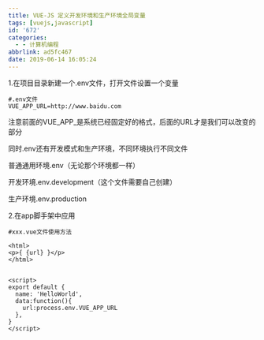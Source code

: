 ```yaml
---
title: VUE-JS 定义开发环境和生产环境全局变量
tags: [vuejs,javascript]
id: '672'
categories:
  - - 计算机编程
abbrlink: ad5fc467
date: 2019-06-14 16:05:24
---
```


1.在项目目录新建一个.env文件，打开文件设置一个变量

```
#.env文件
VUE_APP_URL=http://www.baidu.com
```

注意前面的VUE\_APP\_是系统已经固定好的格式，后面的URL才是我们可以改变的部分

同时.env还有开发模式和生产环境，不同环境执行不同文件

普通通用环境.env（无论那个环境都一样）

开发环境.env.development（这个文件需要自己创建）

生产环境.env.production

2.在app脚手架中应用

```
#xxx.vue文件使用方法

<html>
<p>{ {url} }</p>
</html>


<script>
export default {
  name: 'HelloWorld',
  data:function(){
    url:process.env.VUE_APP_URL
  },
}
</script>
```